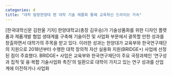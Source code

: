 ```yaml
---
categories: d
title: "대학 탐방한양대 편 대학 기술 제품화 통해 교육혁신 드라이브 가속"
---
```

[한국대학신문 김한울 기자] 한양대학교(총장 김우승)가 기술상품화를 위한 디자인 플랫폼과 제품개발 협업 생태계를 구축해 기술이전 및 사업화 부문에서 괄목할 만한 성과를 창출하면서 대학가의 주목을 받고 있다. 이러한 성과는 한양대가 교육부와 한국연구재단의 지원으로 2018년부터 수행한 대학 창의적 자산 실용화 지원(BRIDGE+) 사업에 선정된 점이 주효했다. BRIDGE+ 사업은 교육부와 한국연구재단이 주요 국정과제인 ‘연구성과 집적 및 융‧복합 기술사업화 촉진’의 일환으로 대학이 가지고 있는 연구 성과를 산업계에 이전하거나 사업화